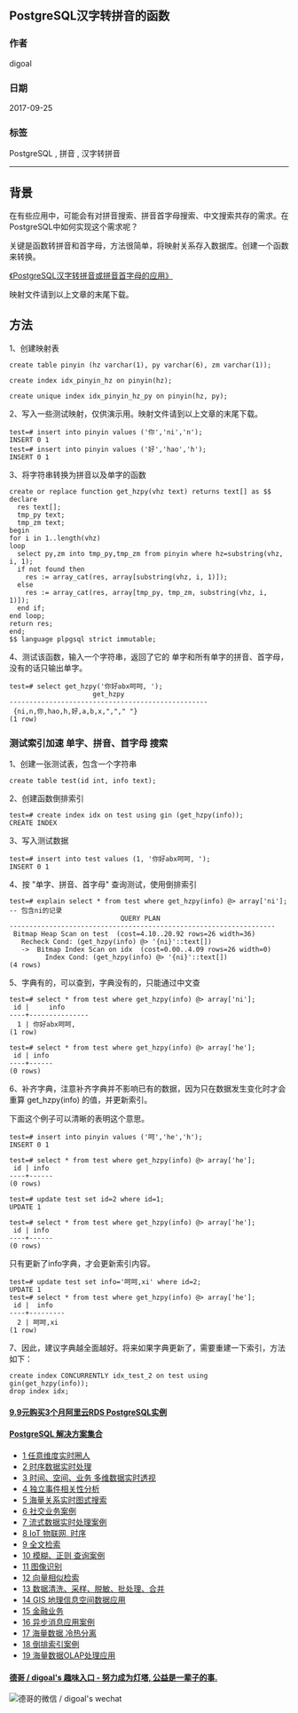 ## PostgreSQL汉字转拼音的函数  
                       
### 作者      
digoal      
      
### 日期       
2017-09-25      
        
### 标签      
PostgreSQL , 拼音 , 汉字转拼音    
                  
----                  
                   
## 背景     
在有些应用中，可能会有对拼音搜索、拼音首字母搜索、中文搜索共存的需求。在PostgreSQL中如何实现这个需求呢？  
  
关键是函数转拼音和首字母，方法很简单，将映射关系存入数据库。创建一个函数来转换。  
  
[《PostgreSQL汉字转拼音或拼音首字母的应用》](../201205/20120515_01.md)    
  
映射文件请到以上文章的末尾下载。  
  
## 方法  
1、创建映射表  
  
```  
create table pinyin (hz varchar(1), py varchar(6), zm varchar(1));  
  
create index idx_pinyin_hz on pinyin(hz);  
  
create unique index idx_pinyin_hz_py on pinyin(hz, py);  
```  
  
2、写入一些测试映射，仅供演示用。映射文件请到以上文章的末尾下载。  
  
```  
test=# insert into pinyin values ('你','ni','n');  
INSERT 0 1  
test=# insert into pinyin values ('好','hao','h');  
INSERT 0 1  
```  
  
3、将字符串转换为拼音以及单字的函数  
  
```  
create or replace function get_hzpy(vhz text) returns text[] as $$  
declare  
  res text[];  
  tmp_py text;  
  tmp_zm text;  
begin  
for i in 1..length(vhz)   
loop  
  select py,zm into tmp_py,tmp_zm from pinyin where hz=substring(vhz, i, 1);  
  if not found then  
    res := array_cat(res, array[substring(vhz, i, 1)]);  
  else  
    res := array_cat(res, array[tmp_py, tmp_zm, substring(vhz, i, 1)]);  
  end if;  
end loop;  
return res;  
end;  
$$ language plpgsql strict immutable;  
```  
  
4、测试该函数，输入一个字符串，返回了它的 单字和所有单字的拼音、首字母，没有的话只输出单字。  
  
```  
test=# select get_hzpy('你好abx呵呵, ');  
                     get_hzpy                       
--------------------------------------------------  
 {ni,n,你,hao,h,好,a,b,x,","," "}  
(1 row)  
```  
  
### 测试索引加速 单字、拼音、首字母 搜索  
1、创建一张测试表，包含一个字符串  
  
```  
create table test(id int, info text);  
```  
  
2、创建函数倒排索引  
  
```  
test=# create index idx on test using gin (get_hzpy(info));  
CREATE INDEX  
```  
  
3、写入测试数据  
  
```  
test=# insert into test values (1, '你好abx呵呵, ');  
INSERT 0 1  
```  
  
4、按 "单字、拼音、首字母" 查询测试，使用倒排索引  
  
```  
test=# explain select * from test where get_hzpy(info) @> array['ni'];   -- 包含ni的记录  
                            QUERY PLAN                               
-------------------------------------------------------------------  
 Bitmap Heap Scan on test  (cost=4.10..20.92 rows=26 width=36)  
   Recheck Cond: (get_hzpy(info) @> '{ni}'::text[])  
   ->  Bitmap Index Scan on idx  (cost=0.00..4.09 rows=26 width=0)  
         Index Cond: (get_hzpy(info) @> '{ni}'::text[])  
(4 rows)  
```  
  
5、字典有的，可以查到，字典没有的，只能通过中文查  
  
```  
test=# select * from test where get_hzpy(info) @> array['ni'];  
 id |     info        
----+---------------  
  1 | 你好abx呵呵,   
(1 row)  
  
test=# select * from test where get_hzpy(info) @> array['he'];  
 id | info   
----+------  
(0 rows)  
```  
  
6、补齐字典，注意补齐字典并不影响已有的数据，因为只在数据发生变化时才会重算 get_hzpy(info) 的值，并更新索引。  
  
下面这个例子可以清晰的表明这个意思。  
  
```  
test=# insert into pinyin values ('呵','he','h');  
INSERT 0 1  
  
test=# select * from test where get_hzpy(info) @> array['he'];  
 id | info   
----+------  
(0 rows)  
  
test=# update test set id=2 where id=1;  
UPDATE 1  
  
test=# select * from test where get_hzpy(info) @> array['he'];  
 id | info   
----+------  
(0 rows)  
```  
  
只有更新了info字典，才会更新索引内容。  
  
```  
test=# update test set info='呵呵,xi' where id=2;  
UPDATE 1  
test=# select * from test where get_hzpy(info) @> array['he'];  
 id |  info     
----+---------  
  2 | 呵呵,xi  
(1 row)  
```  
  
7、因此，建议字典越全面越好。将来如果字典更新了，需要重建一下索引，方法如下：  
  
```  
create index CONCURRENTLY idx_test_2 on test using gin(get_hzpy(info));  
drop index idx;  
```  
  
    
  
  
  
  
  
  
  
  
  
  
  
  
  
  
  
  
  
  
  
  
  
  
  
  
  
  
  
  
  
  
  
  
  
  
  
  
  
  
  
  
  
  
  
  
  
  
  
  
  
  
  
  
  
  
  
#### [9.9元购买3个月阿里云RDS PostgreSQL实例](https://www.aliyun.com/database/postgresqlactivity "57258f76c37864c6e6d23383d05714ea")
  
  
#### [PostgreSQL 解决方案集合](https://yq.aliyun.com/topic/118 "40cff096e9ed7122c512b35d8561d9c8")
- [1 任意维度实时圈人](https://yq.aliyun.com/topic/118 "40cff096e9ed7122c512b35d8561d9c8")
- [2 时序数据实时处理](https://yq.aliyun.com/topic/118 "40cff096e9ed7122c512b35d8561d9c8")
- [3 时间、空间、业务 多维数据实时透视](https://yq.aliyun.com/topic/118 "40cff096e9ed7122c512b35d8561d9c8")
- [4 独立事件相关性分析](https://yq.aliyun.com/topic/118 "40cff096e9ed7122c512b35d8561d9c8")
- [5 海量关系实时图式搜索](https://yq.aliyun.com/topic/118 "40cff096e9ed7122c512b35d8561d9c8")
- [6 社交业务案例](https://yq.aliyun.com/topic/118 "40cff096e9ed7122c512b35d8561d9c8")
- [7 流式数据实时处理案例](https://yq.aliyun.com/topic/118 "40cff096e9ed7122c512b35d8561d9c8")
- [8 IoT 物联网, 时序](https://yq.aliyun.com/topic/118 "40cff096e9ed7122c512b35d8561d9c8")
- [9 全文检索](https://yq.aliyun.com/topic/118 "40cff096e9ed7122c512b35d8561d9c8")
- [10 模糊、正则 查询案例](https://yq.aliyun.com/topic/118 "40cff096e9ed7122c512b35d8561d9c8")
- [11 图像识别](https://yq.aliyun.com/topic/118 "40cff096e9ed7122c512b35d8561d9c8")
- [12 向量相似检索](https://yq.aliyun.com/topic/118 "40cff096e9ed7122c512b35d8561d9c8")
- [13 数据清洗、采样、脱敏、批处理、合并](https://yq.aliyun.com/topic/118 "40cff096e9ed7122c512b35d8561d9c8")
- [14 GIS 地理信息空间数据应用](https://yq.aliyun.com/topic/118 "40cff096e9ed7122c512b35d8561d9c8")
- [15 金融业务](https://yq.aliyun.com/topic/118 "40cff096e9ed7122c512b35d8561d9c8")
- [16 异步消息应用案例](https://yq.aliyun.com/topic/118 "40cff096e9ed7122c512b35d8561d9c8")
- [17 海量数据 冷热分离](https://yq.aliyun.com/topic/118 "40cff096e9ed7122c512b35d8561d9c8")
- [18 倒排索引案例](https://yq.aliyun.com/topic/118 "40cff096e9ed7122c512b35d8561d9c8")
- [19 海量数据OLAP处理应用](https://yq.aliyun.com/topic/118 "40cff096e9ed7122c512b35d8561d9c8")
  
  
#### [德哥 / digoal's 趣味入口 - 努力成为灯塔, 公益是一辈子的事.](https://github.com/digoal/blog/blob/master/README.md "22709685feb7cab07d30f30387f0a9ae")
  
  
![德哥的微信 / digoal's wechat](../pic/digoal_weixin.jpg "f7ad92eeba24523fd47a6e1a0e691b59")
  
